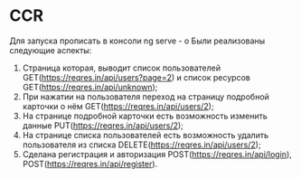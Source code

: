 # CCR
Для запуска прописать в консоли ng serve - o
Были реализованы следующие аспекты:
1) Страница которая, выводит список пользователей GET(https://reqres.in/api/users?page=2) и список ресурсов GET(https://reqres.in/api/unknown);
2) При нажатии на пользователя переход на страницу подробной карточки о нём GET(https://reqres.in/api/users/2);
3) На странице подробной карточки есть возможность изменить данные PUT(https://reqres.in/api/users/2);
4) На странице списка пользователей есть возможность удалить пользователя из списка DELETE(https://reqres.in/api/users/2);
5) Сделана регистрация и авторизация POST(https://reqres.in/api/login), POST(https://reqres.in/api/register).
